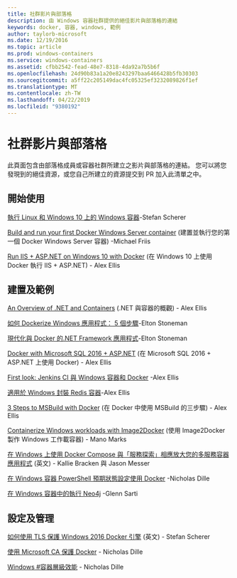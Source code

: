 ```yaml
---
title: 社群影片與部落格
description: 由 Windows 容器社群提供的絕佳影片與部落格的連結
keywords: docker, 容器, windows, 範例
author: taylorb-microsoft
ms.date: 12/19/2016
ms.topic: article
ms.prod: windows-containers
ms.service: windows-containers
ms.assetid: cfbb2542-fead-48e7-8318-4da92a7b5b6f
ms.openlocfilehash: 24d90b83a1a20e8243297baa6466428b5fb30303
ms.sourcegitcommit: a5ff22c205149dac4fc05325ef3232089826f1ef
ms.translationtype: MT
ms.contentlocale: zh-TW
ms.lasthandoff: 04/22/2019
ms.locfileid: "9380192"
---
```

# <a name="community-videos-and-blogs"></a>社群影片與部落格

此頁面包含由部落格成員或容器社群所建立之影片與部落格的連結。  您可以將您發現到的絕佳資源，或您自己所建立的資源提交到 PR 加入此清單之中。

## <a name="getting-started"></a>開始使用

[執行 Linux 和 Windows 10 上的 Windows 容器](https://stefanscherer.github.io/run-linux-and-windows-containers-on-windows-10/)-Stefan Scherer

[Build and run your first Docker Windows Server container](https://blog.docker.com/2016/09/build-your-first-docker-windows-server-container/) (建置並執行您的第一個 Docker Windows Server 容器) -Michael Friis

[Run IIS + ASP.NET on Windows 10 with Docker](https://blog.alexellis.io/run-iis-asp-net-on-windows-10-with-docker/) (在 Windows 10 上使用 Docker 執行 IIS + ASP.NET) - Alex Ellis

## <a name="building-and-examples"></a>建置及範例

[An Overview of .NET and Containers](https://blog.alexellis.io/docker-dotnet-containers/) (.NET 與容器的概觀) - Alex Ellis

[如何 Dockerize Windows 應用程式： 5 個步驟](https://blog.sixeyed.com/how-to-dockerize-windows-applications/)-Elton Stoneman

[現代化與 Docker 的.NET Framework 應用程式](https://www.pluralsight.com/courses/modernizing-dotnet-framework-apps-docker?clickid=UVL20JTFpzK6UDSX5n1b5zmyUkgWUPWOz3Pjwg0&irgwc=1&mpid=1197078&utm_source=impactradius&utm_medium=digital_affiliate&utm_campaign=1197078&aid=7010a000001xAKZAA2)-Elton Stoneman

[Docker with Microsoft SQL 2016 + ASP.NET](https://blog.alexellis.io/docker-does-sql2016-aspnet/) (在 Microsoft SQL 2016 + ASP.NET 上使用 Docker) - Alex Ellis

[First look: Jenkins CI 與 Windows 容器和 Docker](https://blog.alexellis.io/continuous-integration-docker-windows-containers/) -Alex Ellis

[適用於 Windows 封裝 Redis 容器](https://blog.alexellis.io/packaging-windows-containers/)-Alex Ellis

[3 Steps to MSBuild with Docker](https://blog.alexellis.io/3-steps-to-msbuild-with-docker/) (在 Docker 中使用 MSBuild 的三步驟) - Alex Ellis

[Containerize Windows workloads with Image2Docker](https://blog.docker.com/2016/10/containerize-windows-workloads-image2docker/) (使用 Image2Docker 製作 Windows 工作載容器) - Mano Marks

[在 Windows 上使用 Docker Compose 與「服務探索」相應放大您的多服務容器應用程式](https://blogs.technet.microsoft.com/virtualization/2016/10/18/use-docker-compose-and-service-discovery-on-windows-to-scale-out-your-multi-service-container-application/) (英文) - Kallie Bracken 與 Jason Messer

[在 Windows 容器 PowerShell 預期狀態設定使用 Docker](https://dille.name/blog/2016/06/17/powershell-desired-state-configuration-psdsc-in-windows-containers-using-docker/) -Nicholas Dille

[在 Windows 容器中的執行 Neo4j](https://glennsarti.github.io/blog/neo4j-nano-containers) -Glenn Sarti

## <a name="configuration-and-managment"></a>設定及管理

[如何使用 TLS 保護 Windows 2016 Docker 引擎](https://stefanscherer.github.io/protecting-a-windows-2016-docker-engine-with-tls/) (英文) - Stefan Scherer

[使用 Microsoft CA 保護 Docker](https://dille.name/blog/2016/11/08/using-a-microsoft-ca-to-secure-docker/) - Nicholas Dille 

[Windows #容器層級效能](https://dille.name/blog/2017/01/13/windows-container-performance-of-layers/) - Nicholas Dille
